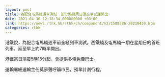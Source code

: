 ```yaml
---
layout: post
title: 為配合屯馬綫通車測試　部分路綫周日頭班車延遲開出
date: 2021-04-30 12:18:34.000000000 +08:00
link: https://news.rthk.hk/rthk/ch/component/k2/1588586-20210430.htm
categories: rthk
---
```


港鐵說，為配合屯馬綫通車前全綫列車測試，西鐵綫及屯馬綫一期在星期日的首班列車，延至早上約7時半開出。

港鐵當日清晨5時15分起，會提供多條免費巴士。

運輸署總運輸主任莫家聲呼籲市民，預早計劃行程。
